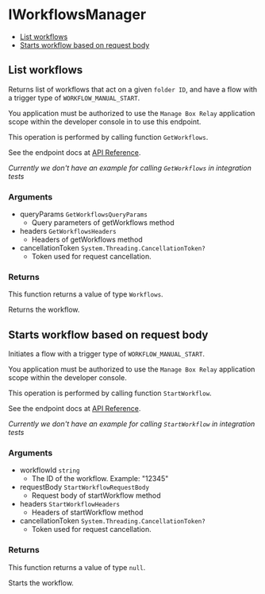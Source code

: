 # IWorkflowsManager


- [List workflows](#list-workflows)
- [Starts workflow based on request body](#starts-workflow-based-on-request-body)

## List workflows

Returns list of workflows that act on a given `folder ID`, and
have a flow with a trigger type of `WORKFLOW_MANUAL_START`.

You application must be authorized to use the `Manage Box Relay` application
scope within the developer console in to use this endpoint.

This operation is performed by calling function `GetWorkflows`.

See the endpoint docs at
[API Reference](https://developer.box.com/reference/get-workflows/).

*Currently we don't have an example for calling `GetWorkflows` in integration tests*

### Arguments

- queryParams `GetWorkflowsQueryParams`
  - Query parameters of getWorkflows method
- headers `GetWorkflowsHeaders`
  - Headers of getWorkflows method
- cancellationToken `System.Threading.CancellationToken?`
  - Token used for request cancellation.


### Returns

This function returns a value of type `Workflows`.

Returns the workflow.


## Starts workflow based on request body

Initiates a flow with a trigger type of `WORKFLOW_MANUAL_START`.

You application must be authorized to use the `Manage Box Relay` application
scope within the developer console.

This operation is performed by calling function `StartWorkflow`.

See the endpoint docs at
[API Reference](https://developer.box.com/reference/post-workflows-id-start/).

*Currently we don't have an example for calling `StartWorkflow` in integration tests*

### Arguments

- workflowId `string`
  - The ID of the workflow. Example: "12345"
- requestBody `StartWorkflowRequestBody`
  - Request body of startWorkflow method
- headers `StartWorkflowHeaders`
  - Headers of startWorkflow method
- cancellationToken `System.Threading.CancellationToken?`
  - Token used for request cancellation.


### Returns

This function returns a value of type `null`.

Starts the workflow.


